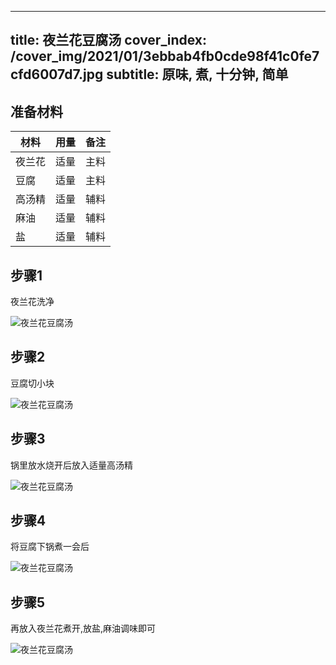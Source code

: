 
---
title: 夜兰花豆腐汤
cover_index: /cover_img/2021/01/3ebbab4fb0cde98f41c0fe7cfd6007d7.jpg
subtitle: 原味, 煮, 十分钟, 简单
---

## 准备材料

| 材料     | 用量 | 备注|
| ------- | ----- | --- |
| 夜兰花 | 适量| 主料 |
| 豆腐 | 适量| 主料 |
| 高汤精 | 适量| 辅料 |
| 麻油 | 适量| 辅料 |
| 盐 | 适量| 辅料 |

## 步骤1

夜兰花洗净

![夜兰花豆腐汤](https://i8.meishichina.com/attachment/recipe/201010/201010101503164.jpg?x-oss-process=style/p320) 

## 步骤2

豆腐切小块

![夜兰花豆腐汤](https://i8.meishichina.com/attachment/recipe/201010/201010101504003.jpg?x-oss-process=style/p320) 

## 步骤3

锅里放水烧开后放入适量高汤精

![夜兰花豆腐汤](https://i8.meishichina.com/attachment/recipe/201010/201010101504276.jpg?x-oss-process=style/p320) 

## 步骤4

将豆腐下锅煮一会后

![夜兰花豆腐汤](https://i8.meishichina.com/attachment/recipe/201010/201010101504564.jpg?x-oss-process=style/p320) 

## 步骤5

再放入夜兰花煮开,放盐,麻油调味即可

![夜兰花豆腐汤](https://i8.meishichina.com/attachment/recipe/201010/201010101505125.jpg?x-oss-process=style/p320) 

